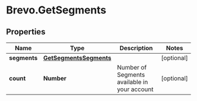 # Brevo.GetSegments

## Properties
Name | Type | Description | Notes
------------ | ------------- | ------------- | -------------
**segments** | [**GetSegmentsSegments**](GetSegmentsSegments.md) |  | [optional] 
**count** | **Number** | Number of Segments available in your account | [optional] 


